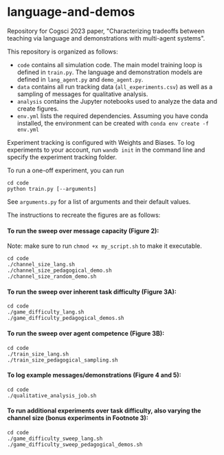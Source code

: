 # language-and-demos

Repository for Cogsci 2023 paper, "Characterizing tradeoffs between teaching via language and demonstrations with multi-agent systems".

This repository is organized as follows:
- `code` contains all simulation code. The main model training loop is defined in `train.py`. The language and demonstration models are defined in `lang_agent.py` and `demo_agent.py`. 
- `data` contains all run tracking data (`all_experiments.csv`) as well as a sampling of messages for qualitative analysis.
- `analysis` contains the Jupyter notebooks used to analyze the data and create figures.
- `env.yml` lists the required dependencies. Assuming you have conda installed, the environment can be created with `conda env create -f env.yml`

Experiment tracking is configured with Weights and Biases. To log experiments to your account, run `wandb init` in the command line and specify the experiment tracking folder.

To run a one-off experiment, you can run
```
cd code
python train.py [--arguments]
```
See `arguments.py` for a list of arguments and their default values.

The instructions to recreate the figures are as follows:

#### To run the sweep over message capacity (Figure 2):
Note: make sure to run `chmod +x my_script.sh` to make it executable.

```
cd code
./channel_size_lang.sh
./channel_size_pedagogical_demo.sh
./channel_size_random_demo.sh
```

#### To run the sweep over inherent task difficulty (Figure 3A):
```
cd code
./game_difficulty_lang.sh
./game_difficulty_pedagogical_demos.sh
```

#### To run the sweep over agent competence (Figure 3B):
```
cd code
./train_size_lang.sh
./train_size_pedagogical_sampling.sh
```

#### To log example messages/demonstrations (Figure 4 and 5):
```
cd code
./qualitative_analysis_job.sh
```

#### To run additional experiments over task difficulty, also varying the channel size (bonus experiments in Footnote 3):
```
cd code
./game_difficulty_sweep_lang.sh
./game_difficulty_sweep_pedagogical_demos.sh
```
